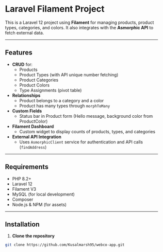 # Laravel Filament Project

This is a Laravel 12 project using **Filament** for managing products, product types, categories, and colors. It also integrates with the **Asmorphic API** to fetch external data.  

---

## Features

- **CRUD** for:
  - Products
  - Product Types (with API unique number fetching)
  - Product Categories
  - Product Colors
  - Type Assignments (pivot table)
- **Relationships**
  - Product belongs to a category and a color
  - Product has many types through `morphToMany`
- **Custom Fields**
  - Status bar in Product form (Hello message, background color from ProductColor)
- **Filament Dashboard**
  - Custom widget to display counts of products, types, and categories
- **External API Integration**
  - Uses `AsmorphicClient` service for authentication and API calls (`findAddress`)

---

## Requirements

- PHP 8.2+
- Laravel 12
- Filament V3
- MySQL (for local development)
- Composer
- Node.js & NPM (for assets)

---

## Installation

1. **Clone the repository**

```bash
git clone https://github.com/Kusalmarsh95/webco-app.git
